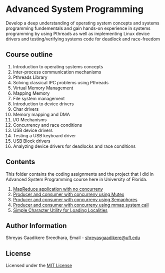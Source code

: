 # Advanced System Programming

Develop a deep understanding of operating system concepts and systems programming fundementals and gain hands-on experience in systems programming by using Pthreads as well as implementing Linux device drivers and testing/verifying systems code for deadlock and race-freedom

## Course outline

1. Introduction to operating systems concepts
2. Inter-process communication mechanisms
3. Pthreads Library
4. Solving classical IPC problems using Pthreads
5. Virtual Memory Management
6. Mapping Memory
7. File system management 
8. Introduction to device drivers
9. Char drivers
10. Memory mapping and DMA
11. I/O Mechanisms 
12. Concurrency and race conditions
13. USB device drivers
14. Testing a USB keyboard driver
15. USB Block drivers
16. Analyzing device drivers for deadlocks and race conditions

## Contents

This folder contains the coding assignments and the project that I did in Advanced System Programming course here in University of Florida.

1. [MapReduce application with no concurreny](Assignment1)
2. [Producer and consumer with concurreny using Mutex](Assignment2)
3. [Producer and consumer with concurreny using Semaphores](Assignment3)
4. [Producer and consumer with concurreny using mmap system call](Assignment4)
5. [Simple Character Utility for Loading Localities](Assignment5)

## Author Information

Shreyas Gaadikere Sreedhara, Email - shreyasgaadikere@ufl.edu

## License

Licensed under the [MIT License](LICENSE.md)
